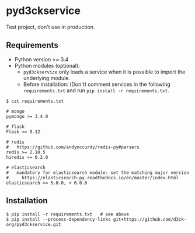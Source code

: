 # pyd3ckservice

Test project, don't use in production.

## Requirements

- Python version >= 3.4
- Python modules (optional):
  - `pyd3ckservice` only loads a service when it is possible to import the underlying module.
  - Before installation: (Don't) comment services in the following `requirements.txt` and run `pip install -r requirements.txt`.

```shell
$ cat requirements.txt

# mongo
pymongo >= 3.4.0

# flask
Flask >= 0.12

# redis
#   https://github.com/andymccurdy/redis-py#parsers
redis >= 2.10.5
hiredis >= 0.2.0

# elasticsearch
#   mandatory for elasticsearch module: set the matching major version
#     https://elasticsearch-py.readthedocs.io/en/master/index.html
elasticsearch >= 5.0.0, < 6.0.0
```

## Installation

```shell
$ pip install -r requirements.txt   # see above
$ pip install --process-dependency-links git+https://github.com/d3ck-org/pyd3ckservice.git
```


